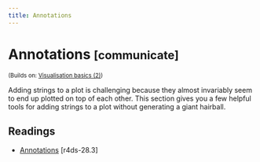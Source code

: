 ```yaml
---
title: Annotations
---
```


<!-- Generated automatically from vis-annotation.yml. Do not edit by hand -->

# Annotations <small class='communicate'>[communicate]</small>
<small>(Builds on: [Visualisation basics (2)](vis-basics-2.md))</small>

Adding strings to a plot is challenging because they almost invariably
seem to end up plotted on top of each other. This section gives you a
few helpful tools for adding strings to a plot without generating a
giant hairball.

## Readings

  * [Annotations](http://r4ds.had.co.nz/graphics-for-communication.html#annotations) [r4ds-28.3]


